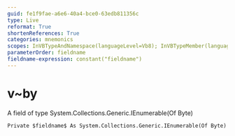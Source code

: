 ```yaml
---
guid: fe1f9fae-a6e6-40a4-bce0-63edb811356c
type: Live
reformat: True
shortenReferences: True
categories: mnemonics
scopes: InVBTypeAndNamespace(languageLevel=Vb8); InVBTypeMember(languageLevel=Vb8)
parameterOrder: fieldname
fieldname-expression: constant("fieldname")
---
```


# v~by

A field of type System.Collections.Generic.IEnumerable(Of Byte)

```
Private $fieldname$ As System.Collections.Generic.IEnumerable(Of Byte)
```
